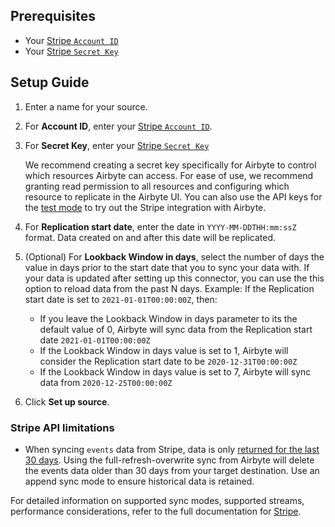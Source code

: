 ## Prerequisites

- Your [Stripe `Account ID`](https://dashboard.stripe.com/settings/account)
- Your [Stripe `Secret Key`](https://dashboard.stripe.com/apikeys)

## Setup Guide

1. Enter a name for your source.
2. For **Account ID**, enter your [Stripe `Account ID`](https://dashboard.stripe.com/settings/account).
3. For **Secret Key**, enter your [Stripe `Secret Key`](https://dashboard.stripe.com/apikeys)

   We recommend creating a secret key specifically for Airbyte to control which resources Airbyte can access. For ease of use, we recommend granting read permission to all resources and configuring which resource to replicate in the Airbyte UI. You can also use the API keys for the [test mode](https://stripe.com/docs/keys#obtain-api-keys) to try out the Stripe integration with Airbyte.

4. For **Replication start date**, enter the date in `YYYY-MM-DDTHH:mm:ssZ` format. Data created on and after this date will be replicated.
5. (Optional) For **Lookback Window in days**, select the number of days the value in days prior to the start date that you to sync your data with. If your data is updated after setting up this connector, you can use the this option to reload data from the past N days. Example: If the Replication start date is set to `2021-01-01T00:00:00Z`, then:
   - If you leave the Lookback Window in days parameter to its the default value of 0, Airbyte will sync data from the Replication start date `2021-01-01T00:00:00Z`
   - If the Lookback Window in days value is set to 1, Airbyte will consider the Replication start date to be `2020-12-31T00:00:00Z`
   - If the Lookback Window in days value is set to 7, Airbyte will sync data from `2020-12-25T00:00:00Z`
6. Click **Set up source**.

### Stripe API limitations
- When syncing `events` data from Stripe, data is only [returned for the last 30 days](https://stripe.com/docs/api/events). Using the full-refresh-overwrite sync from Airbyte will delete the events data older than 30 days from your target destination. Use an append sync mode to ensure historical data is retained.

For detailed information on supported sync modes, supported streams, performance considerations, refer to the full documentation for [Stripe](https://docs.airbyte.com/integrations/sources/stripe).
